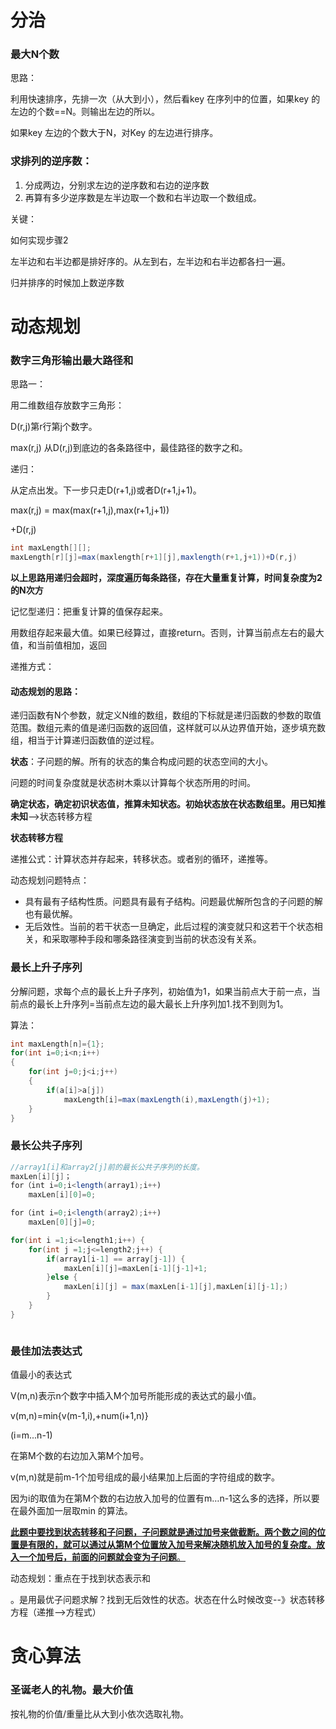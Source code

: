 # 分治

### 最大N个数

思路：

利用快速排序，先排一次（从大到小），然后看key 在序列中的位置，如果key 的左边的个数==N。则输出左边的所以。

如果key 左边的个数大于N，对Key 的左边进行排序。

### 求排列的逆序数：

1. 分成两边，分别求左边的逆序数和右边的逆序数
2. 再算有多少逆序数是左半边取一个数和右半边取一个数组成。

关键：

如何实现步骤2

左半边和右半边都是排好序的。从左到右，左半边和右半边都各扫一遍。

归并排序的时候加上数逆序数

# 动态规划

### 数字三角形输出最大路径和

思路一：

用二维数组存放数字三角形：

D(r,j)第r行第j个数字。

max(r,j)	从D(r,j)到底边的各条路径中，最佳路径的数字之和。

递归：

从定点出发。下一步只走D(r+1,j)或者D(r+1,j+1)。

max(r,j) = max(max(r+1,j),max(r+1,j+1))

+D(r,j)

```java
int maxLength[][];
maxLength[r][j]=max(maxlength[r+1][j],maxlength(r+1,j+1))+D(r,j)
```



**以上思路用递归会超时，深度遍历每条路径，存在大量重复计算，时间复杂度为2的N次方**

记忆型递归：把重复计算的值保存起来。

用数组存起来最大值。如果已经算过，直接return。否则，计算当前点左右的最大值，和当前值相加，返回

递推方式：

#### 动态规划的思路：

 递归函数有N个参数，就定义N维的数组，数组的下标就是递归函数的参数的取值范围。数组元素的值是递归函数的返回值，这样就可以从边界值开始，逐步填充数组，相当于计算递归函数值的逆过程。

**状态**：子问题的解。所有的状态的集合构成问题的状态空间的大小。

问题的时间复杂度就是状态树木乘以计算每个状态所用的时间。

**确定状态，确定初识状态值，推算未知状态。初始状态放在状态数组里。用已知推未知**-->状态转移方程

**状态转移方程**

递推公式：计算状态并存起来，转移状态。或者别的循环，递推等。



动态规划问题特点：

- 具有最有子结构性质。问题具有最有子结构。问题最优解所包含的子问题的解也有最优解。
- 无后效性。当前的若干状态一旦确定，此后过程的演变就只和这若干个状态相关，和采取哪种手段和哪条路径演变到当前的状态没有关系。

### 最长上升子序列

分解问题，求每个点的最长上升子序列，初始值为1，如果当前点大于前一点，当前点的最长上升序列=当前点左边的最大最长上升序列加1.找不到则为1。

算法：

```java 
int maxLength[n]={1};
for(int i=0;i<n;i++)
{
    for(int j=0;j<i;j++)
    {
        if(a[i]>a[j])
            maxLength[i]=max(maxLength(i),maxLength(j)+1);
    }
}
```

###  最长公共子序列

```java 
//array1[i]和array2[j]前的最长公共子序列的长度。
maxLen[i][j]；
for（int i=0;i<length(array1);i++)
    maxLen[i][0]=0;

for（int i=0;i<length(array2);i++)
    maxLen[0][j]=0;

for(int i =1;i<=length1;i++) {
    for(int j =1;j<=length2;j++) {
        if(array1[i-1] == array[j-1]) {
            maxLen[i][j]=maxLen[i-1][j-1]+1;
        }else {
            maxLen[i][j] = max(maxLen[i-1][j],maxLen[i][j-1];)
        }
    }
}



```



### 最佳加法表达式

值最小的表达式

V(m,n)表示n个数字中插入M个加号所能形成的表达式的最小值。

v(m,n)=min{v(m-1,i),+num(i+1,n)}

(i=m...n-1)

在第M个数的右边加入第M个加号。

v(m,n)就是前m-1个加号组成的最小结果加上后面的字符组成的数字。

因为i的取值为在第M个数的右边放入加号的位置有m…n-1这么多的选择，所以要在最外面加一层取min 的算法。

<u>**此题中要找到状态转移和子问题，子问题就是通过加号来做截断。两个数之间的位置是有限的，就可以通过从第M个位置放入加号来解决随机放入加号的复杂度。放入一个加号后，前面的问题就会变为子问题**。</u>



动态规划：重点在于找到状态表示和

。是用最优子问题求解？找到无后效性的状态。状态在什么时候改变--》状态转移方程（递推-->方程式）



# 贪心算法

### 圣诞老人的礼物。最大价值

按礼物的价值/重量比从大到小依次选取礼物。


